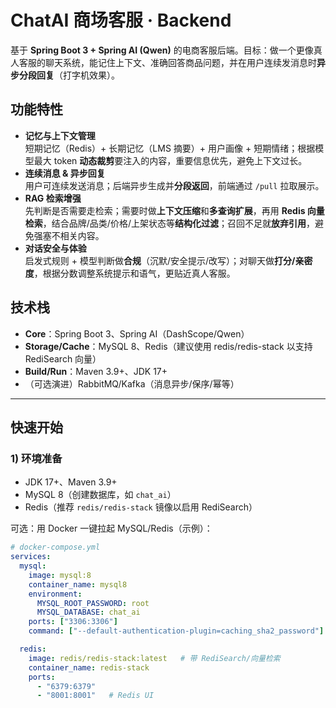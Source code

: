 # ChatAI 商场客服 · Backend

基于 **Spring Boot 3 + Spring AI (Qwen)** 的电商客服后端。目标：做一个更像真人客服的聊天系统，能记住上下文、准确回答商品问题，并在用户连续发消息时**异步分段回复**（打字机效果）。

## 功能特性
- **记忆与上下文管理**  
  短期记忆（Redis）+ 长期记忆（LMS 摘要）+ 用户画像 + 短期情绪；根据模型最大 token **动态裁剪**要注入的内容，重要信息优先，避免上下文过长。
- **连续消息 & 异步回复**  
  用户可连续发送消息；后端异步生成并**分段返回**，前端通过 `/pull` 拉取展示。
- **RAG 检索增强**  
  先判断是否需要走检索；需要时做**上下文压缩**和**多查询扩展**，再用 **Redis 向量检索**，结合品牌/品类/价格/上架状态等**结构化过滤**；召回不足就**放弃引用**，避免强塞不相关内容。
- **对话安全与体验**  
  启发式规则 + 模型判断做**合规**（沉默/安全提示/改写）；对聊天做**打分/亲密度**，根据分数调整系统提示和语气，更贴近真人客服。

## 技术栈
- **Core**：Spring Boot 3、Spring AI（DashScope/Qwen）
- **Storage/Cache**：MySQL 8、Redis（建议使用 redis/redis-stack 以支持 RediSearch 向量）
- **Build/Run**：Maven 3.9+、JDK 17+
- （可选演进）RabbitMQ/Kafka（消息异步/保序/幂等）

---

## 快速开始

### 1) 环境准备
- JDK 17+、Maven 3.9+
- MySQL 8（创建数据库，如 `chat_ai`）
- Redis（推荐 `redis/redis-stack` 镜像以启用 RediSearch）

可选：用 Docker 一键拉起 MySQL/Redis（示例）：
```yaml
# docker-compose.yml
services:
  mysql:
    image: mysql:8
    container_name: mysql8
    environment:
      MYSQL_ROOT_PASSWORD: root
      MYSQL_DATABASE: chat_ai
    ports: ["3306:3306"]
    command: ["--default-authentication-plugin=caching_sha2_password"]

  redis:
    image: redis/redis-stack:latest   # 带 RediSearch/向量检索
    container_name: redis-stack
    ports:
      - "6379:6379"
      - "8001:8001"   # Redis UI
